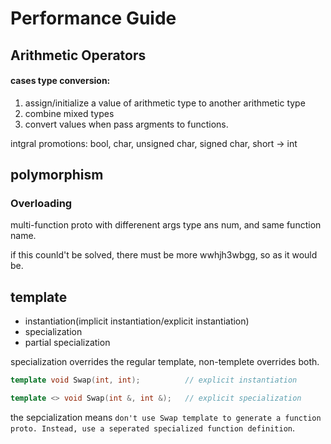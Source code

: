# Performance Guide

## Arithmetic Operators

#### cases type conversion:
1. assign/initialize a value of arithmetic type to another arithmetic type
2. combine mixed types
3. convert values when pass argments to functions.

intgral promotions: bool, char, unsigned char, signed char, short -> int


## polymorphism

### Overloading
multi-function proto with differenent args type ans num,  and same function name.

if this counld't be solved, there must be more wwhjh3wbgg, so as it would be.


## template

- instantiation(implicit instantiation/explicit instantiation)
- specialization
- partial specialization

specialization overrides the regular template, non-templete overrides both.

```cpp
template void Swap(int, int);          // explicit instantiation

template <> void Swap(int &, int &);   // explicit specialization
```

the sepcialization means `don't use Swap template to generate a function proto. Instead, use a seperated specialized function definition`.


